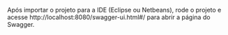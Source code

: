 Após importar o projeto para a IDE (Eclipse ou Netbeans), rode o projeto e acesse 
http://localhost:8080/swagger-ui.html#/ para abrir a página do Swagger.
